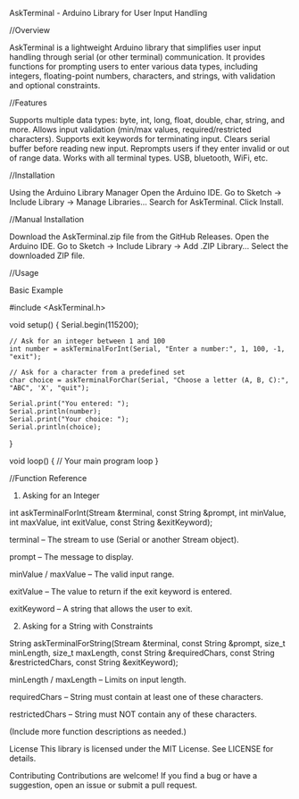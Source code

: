 AskTerminal - Arduino Library for User Input Handling

//Overview

AskTerminal is a lightweight Arduino library that simplifies user input handling through serial (or other terminal) communication. 
It provides functions for prompting users to enter various data types, including integers, floating-point numbers, characters, and strings, with validation and optional constraints.

//Features

Supports multiple data types: byte, int, long, float, double, char, string, and more.
Allows input validation (min/max values, required/restricted characters).
Supports exit keywords for terminating input.
Clears serial buffer before reading new input.
Reprompts users if they enter invalid or out of range data.
Works with all terminal types.  USB, bluetooth, WiFi, etc.

//Installation

Using the Arduino Library Manager
Open the Arduino IDE.
Go to Sketch → Include Library → Manage Libraries...
Search for AskTerminal.
Click Install.

//Manual Installation

Download the AskTerminal.zip file from the GitHub Releases.
Open the Arduino IDE.
Go to Sketch → Include Library → Add .ZIP Library...
Select the downloaded ZIP file.

//Usage

Basic Example

#include <AskTerminal.h>

void setup() {
    Serial.begin(115200);
    
    // Ask for an integer between 1 and 100
    int number = askTerminalForInt(Serial, "Enter a number:", 1, 100, -1, "exit");
    
    // Ask for a character from a predefined set
    char choice = askTerminalForChar(Serial, "Choose a letter (A, B, C):", "ABC", 'X', "quit");
    
    Serial.print("You entered: ");
    Serial.println(number);
    Serial.print("Your choice: ");
    Serial.println(choice);
}

void loop() {
    // Your main program loop
}

//Function Reference

1. Asking for an Integer

int askTerminalForInt(Stream &terminal, const String &prompt, int minValue, int maxValue, int exitValue, const String &exitKeyword);

terminal – The stream to use (Serial or another Stream object).

prompt – The message to display.

minValue / maxValue – The valid input range.

exitValue – The value to return if the exit keyword is entered.

exitKeyword – A string that allows the user to exit.

2. Asking for a String with Constraints

String askTerminalForString(Stream &terminal, const String &prompt, size_t minLength, size_t maxLength, const String &requiredChars, const String &restrictedChars, const String &exitKeyword);

minLength / maxLength – Limits on input length.

requiredChars – String must contain at least one of these characters.

restrictedChars – String must NOT contain any of these characters.

(Include more function descriptions as needed.)

License
This library is licensed under the MIT License. See LICENSE for details.

Contributing
Contributions are welcome! If you find a bug or have a suggestion, open an issue or submit a pull request.
